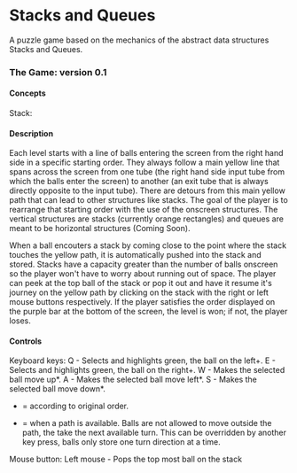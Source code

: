 # Stacks and Queues
A puzzle game based on the mechanics of the abstract data structures Stacks and Queues.

### The Game: version 0.1 ###

#### Concepts ####

Stack: 

#### Description ####

Each level starts with a line of balls entering the screen from the right hand side in a specific starting order. They always follow a main yellow line that spans across the screen from one tube (the right hand side input tube from which the balls enter the screen) to another (an exit tube that is always directly opposite to the input tube). There are detours from this main yellow path that can lead to other structures like stacks. The goal of the player is to rearrange that starting order with the use of the onscreen structures. The vertical structures are stacks (currently orange rectangles) and queues are meant to be horizontal structures (Coming Soon). 

When a ball encouters a stack by coming close to the point where the stack touches the yellow path, it is automatically pushed into the stack and stored. Stacks have a capacity greater than the number of balls onscreen so the player won't have to worry about running out of space. The player can peek at the top ball of the stack or pop it out and have it resume it's journey on the yellow path by clicking on the stack with the right or left mouse buttons respectively. If the player satisfies the order displayed on the purple bar at the bottom of the screen, the level is won; if not, the player loses.

#### Controls ####

Keyboard keys: 
Q - Selects and highlights green, the ball on the left+.
E - Selects and highlights green,  the ball on the right+.
W - Makes the selected ball move up*.
A - Makes the selected ball move left*.
S - Makes the selected ball move down*.

+ = according to original order.
* = when a path is available. Balls are not allowed to move outside the path, the take the next available turn. This can be overridden by another key press, balls only store one turn direction at a time.

Mouse button:
Left mouse - Pops the top most ball on the stack
